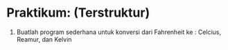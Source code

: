 
# Praktikum: (Terstruktur)
1. Buatlah program sederhana untuk konversi dari Fahrenheit ke :
Celcius, Reamur, dan Kelvin
